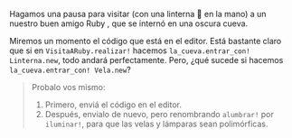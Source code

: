 Hagamos una pausa para visitar (con una linterna :flashlight: en la mano) a un nuestro buen amigo Ruby <i class="da da-ruby"></i>, que se internó en una oscura cueva. 

Miremos un momento el código que está en el editor. Está bastante claro que si en `VisitaARuby.realizar!` hacemos `la_cueva.entrar_con! Linterna.new`, todo andará perfectamente. Pero, ¿qué sucede si hacemos `la_cueva.entrar_con! Vela.new`?

> Probalo vos mismo: 
> 
>  1. Primero, enviá el código en el editor. 
>  2. Después, envialo de nuevo, pero renombrando `alumbrar!` por `iluminar!`, para que las velas y lámparas sean polimórficas. 



